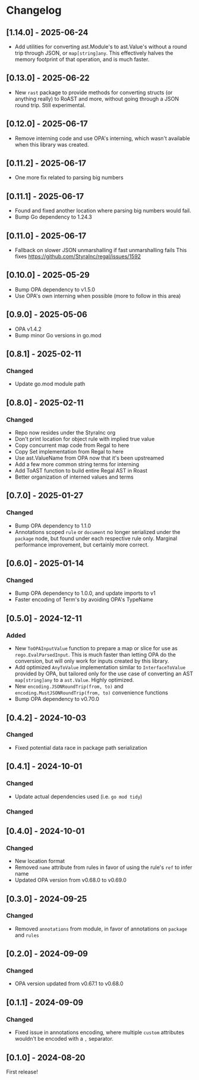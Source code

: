 # Changelog

## [1.14.0] - 2025-06-24

- Add utilities for converting ast.Module's to ast.Value's without
  a round trip through JSON, or `map[string]any`. This effectively
  halves the memory footprint of that operation, and is much faster.

## [0.13.0] - 2025-06-22

- New `rast` package to provide methods for converting structs
  (or anything really) to RoAST and more, without going through
  a JSON round trip. Still experimental.

## [0.12.0] - 2025-06-17

- Remove interning code and use OPA's interning, which wasn't
  available when this library was created.

## [0.11.2] - 2025-06-17

- One more fix related to parsing big numbers

## [0.11.1] - 2025-06-17

- Found and fixed another location where parsing big numbers
  would fail.
- Bump Go dependency to 1.24.3

## [0.11.0] - 2025-06-17

- Fallback on slower JSON unmarshalling if fast unmarshalling fails
  This fixes https://github.com/StyraInc/regal/issues/1592

## [0.10.0] - 2025-05-29

- Bump OPA dependency to v1.5.0
- Use OPA's own interning when possible (more to follow in this area)

## [0.9.0] - 2025-05-06

- OPA v1.4.2
- Bump minor Go versions in go.mod

## [0.8.1] - 2025-02-11

### Changed

- Update go.mod module path

## [0.8.0] - 2025-02-11

### Changed

- Repo now resides under the StyraInc org
- Don't print location for object rule with implied true value
- Copy concurrent map code from Regal to here
- Copy Set implementation from Regal to here
- Use ast.ValueName from OPA now that it's been upstreamed
- Add a few more common string terms for interning
- Add ToAST function to build entire Regal AST in Roast
- Better organization of interned values and terms

## [0.7.0] - 2025-01-27

### Changed

- Bump OPA dependency to 1.1.0
- Annotations scoped `rule` or `document` no longer serialized under the `package` node, but found under each
  respective rule only. Marginal performance improvement, but certainly more correct.

## [0.6.0] - 2025-01-14

### Changed

- Bump OPA dependency to 1.0.0, and update imports to v1
- Faster encoding of Term's by avoiding OPA's TypeName

## [0.5.0] - 2024-12-11

### Added

- New `ToOPAInputValue` function to prepare a map or slice for use as `rego.EvalParsedInput`. This is much
  faster than letting OPA do the conversion, but will only work for inputs created by this library.
- Add optimized `AnyToValue` implementation similar to `InterfaceToValue` provided by OPA, but tailored
  only for the use case of converting an AST `map[string]any` to a `ast.Value`. Highly optimized.
- New `encoding.JSONRoundTrip(from, to)` and `encoding.MustJSONRoundTrip(from, to)` convenience functions
- Bump OPA dependency to v0.70.0

## [0.4.2] - 2024-10-03

### Changed

- Fixed potential data race in package path serialization

## [0.4.1] - 2024-10-01

### Changed

- Update actual dependencies used (i.e. `go mod tidy`)

### Changed

## [0.4.0] - 2024-10-01

### Changed

- New location format
- Removed `name` attribute from rules in favor of using the rule's `ref` to infer name
- Updated OPA version from v0.68.0 to v0.69.0

## [0.3.0] - 2024-09-25

### Changed

- Removed `annotations` from module, in favor of annotations on `package` and `rules`

## [0.2.0] - 2024-09-09

### Changed

- OPA version updated from v0.67.1 to v0.68.0

## [0.1.1] - 2024-09-09

### Changed

- Fixed issue in annotations encoding, where multiple `custom` attributes wouldn't be encoded
  with a `,` separator.

## [0.1.0] - 2024-08-20

First release!
